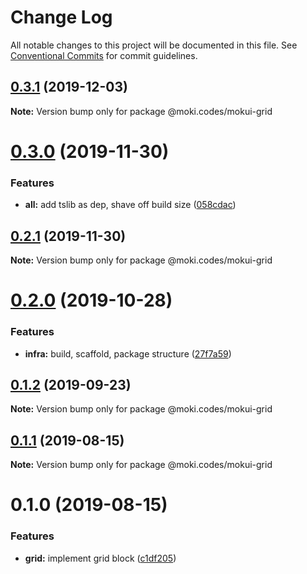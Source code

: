 # Change Log

All notable changes to this project will be documented in this file.
See [Conventional Commits](https://conventionalcommits.org) for commit guidelines.

## [0.3.1](https://github.com/moki/mokui/compare/@moki.codes/mokui-grid@0.3.0...@moki.codes/mokui-grid@0.3.1) (2019-12-03)

**Note:** Version bump only for package @moki.codes/mokui-grid





# [0.3.0](https://github.com/moki/mokui/compare/@moki.codes/mokui-grid@0.2.1...@moki.codes/mokui-grid@0.3.0) (2019-11-30)


### Features

* **all:** add tslib as dep, shave off build size ([058cdac](https://github.com/moki/mokui/commit/058cdac5f625b4ac346a28b6c12e0a3998599f0f))





## [0.2.1](https://github.com/moki/mokui/compare/@moki.codes/mokui-grid@0.2.0...@moki.codes/mokui-grid@0.2.1) (2019-11-30)

**Note:** Version bump only for package @moki.codes/mokui-grid





# [0.2.0](https://github.com/moki/mokui/compare/@moki.codes/mokui-grid@0.1.2...@moki.codes/mokui-grid@0.2.0) (2019-10-28)


### Features

* **infra:** build, scaffold, package structure ([27f7a59](https://github.com/moki/mokui/commit/27f7a59))





## [0.1.2](https://github.com/moki/mokui/compare/@moki.codes/mokui-grid@0.1.1...@moki.codes/mokui-grid@0.1.2) (2019-09-23)

**Note:** Version bump only for package @moki.codes/mokui-grid





## [0.1.1](https://github.com/moki/mokui/compare/@moki.codes/mokui-grid@0.1.0...@moki.codes/mokui-grid@0.1.1) (2019-08-15)

**Note:** Version bump only for package @moki.codes/mokui-grid





# 0.1.0 (2019-08-15)


### Features

* **grid:** implement grid block ([c1df205](https://github.com/moki/mokui/commit/c1df205))
